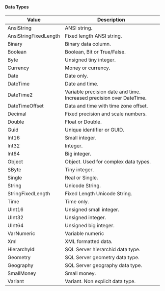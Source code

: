 #### Data Types

|Value|Description|
|-|-|
|AnsiString|ANSI string.|
|AnsiStringFixedLength|Fixed length ANSI string.|
|Binary|Binary data column.|
|Boolean|Boolean, Bit or True/False.|
|Byte|Unsigned tiny integer.|
|Currency|Money or currency.|
|Date|Date only.|
|DateTime|Date and time.|
|DateTime2|Variable precision date and time.  Increased precision over DateTime.|
|DateTimeOffset|Data and time with time zone offset.|
|Decimal|Fixed precision and scale numbers.|
|Double|Float or Double.|
|Guid|Unique identifier or GUID.|
|Int16|Small integer.|
|Int32|Integer.|
|Int64|Big integer.|
|Object|Object.  Used for complex data types.|
|SByte|Tiny integer.|
|Single|Real or Single.|
|String|Unicode String.|
|StringFixedLength|Fixed Length Unicode String.|
|Time|Time only.|
|UInt16|Unsigned small integer.|
|UInt32|Unsigned integer.|
|UInt64|Unsigned big integer.|
|VarNumeric|Variable numeric|
|Xml|XML formatted data.|
|HierarchyId|SQL Server hierarchid data type.|
|Geometry|SQL Server geometry data type.|
|Geography|SQL Server geography data type.|
|SmallMoney|Small money.|
|Variant|Variant.  Non explicit data type.|

[//]: # (TODO: Add in SQL Server, SSIS and maybe more system equivalents.)
